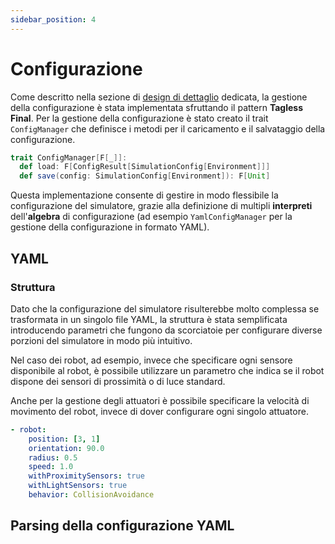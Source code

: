 ```yaml
---
sidebar_position: 4
---
```


# Configurazione

Come descritto nella sezione di [design di dettaglio](../../04-detailed-design/08-configuration.md) dedicata, la gestione della configurazione è stata implementata sfruttando il pattern **Tagless Final**.
Per la gestione della configurazione è stato creato il trait `ConfigManager` che definisce i metodi per il caricamento e il salvataggio della configurazione.

```scala
trait ConfigManager[F[_]]:
  def load: F[ConfigResult[SimulationConfig[Environment]]]
  def save(config: SimulationConfig[Environment]): F[Unit]
```

Questa implementazione consente di gestire in modo flessibile la configurazione del simulatore, grazie alla definizione di multipli **interpreti** dell'**algebra** di configurazione (ad esempio `YamlConfigManager` per la gestione della configurazione in formato YAML).

## YAML

### Struttura

Dato che la configurazione del simulatore risulterebbe molto complessa se trasformata in un singolo file YAML, la struttura è stata semplificata introducendo parametri che fungono da scorciatoie per configurare diverse porzioni del simulatore in modo più intuitivo.

Nel caso dei robot, ad esempio, invece che specificare ogni sensore disponibile al robot, è possibile utilizzare un parametro che indica se il robot dispone dei sensori di prossimità o di luce standard.

Anche per la gestione degli attuatori è possibile specificare la velocità di movimento del robot, invece di dover configurare ogni singolo attuatore.

```yaml
- robot:
    position: [3, 1]
    orientation: 90.0
    radius: 0.5
    speed: 1.0
    withProximitySensors: true
    withLightSensors: true
    behavior: CollisionAvoidance
```

## Parsing della configurazione YAML
